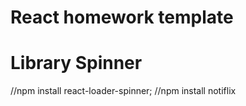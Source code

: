 # React homework template

# Library Spinner

//npm install react-loader-spinner; //npm install notiflix
